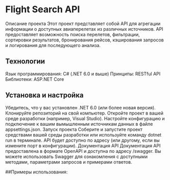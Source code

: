 # Flight Search API
Описание проекта
Этот проект представляет собой API для агрегации информации о доступных авиаперелетах из различных источников. API предоставляет возможность поиска перелетов, фильтрации, сортировки результатов, бронирования рейсов, кэширования запросов и логирования для последующего анализа.

## Технологии
Язык программирования: C# (.NET 6.0 и выше)
Принципы: RESTful API
Библиотеки: ASP.NET Core

## Установка и настройка
Убедитесь, что у вас установлен .NET 6.0 (или более новая версия).
Клонируйте репозиторий на свой компьютер.
Откройте проект в вашей среде разработки (например, Visual Studio).
Настройте конфигурацию и подключение к вашим вымышленным источникам данных в файле appsettings.json.
Запуск проекта
Соберите и запустите проект средствами вашей среды разработки или используйте команду dotnet run в терминале.
API будет доступно по адресу  (или другому, если вы измените порт в конфигурации).
Документация API
Документация API предоставлена в формате OpenAPI и доступна по адресу /swagger. Вы можете использовать Swagger для ознакомления с доступными методами, параметрами запросов и примерами ответов.

##Примеры использования:
